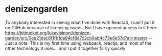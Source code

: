 # denizengarden

To anybody interested in seeing what I've done with ReactJS, I can't put it on GitHub because of licensing issues. But I have opened access to it here: https://bitbucket.org/lukevisinoni/denizen-garden/src/0ea21dac8f1fb1da94cf8a7c2cb0ab4c73e6e57d?at=master -- Just a note: This is my first time using webpack, reactjs, and most of the other technology it uses... and I put it together fairly quickly
